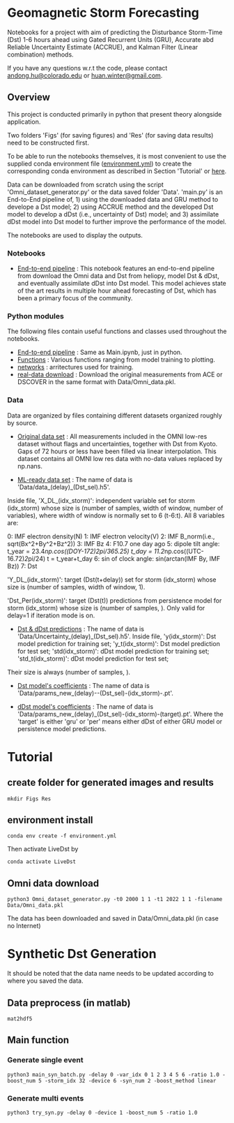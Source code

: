 # Geomagnetic Storm Forecasting

Notebooks for a project with aim of predicting the Disturbance Storm-Time (Dst) 1-6 hours ahead using Gated Recurrent Units (GRU), Accurate abd Reliable Uncertainty Estimate (ACCRUE), and Kalman Filter (Linear combination) methods.

If you have any questions w.r.t the code, please contact andong.hu@colorado.edu or huan.winter@gmail.com.

## Overview

This project is conducted primarily in python that present theory alongside application. 

Two folders 'Figs' (for saving figures) and 'Res' (for saving data results) need to be constructed first. 

To be able to run the notebooks themselves, it is most convenient to use the supplied conda environment file ([environment.yml](environment.yml)) to create the corresponding conda environment as described in Section 'Tutorial' or [here](https://docs.conda.io/projects/conda/en/latest/user-guide/tasks/manage-environments.html#creating-an-environment-from-an-environment-yml-file).

Data can be downloaded from scratch using the script 'Omni_dataset_generator.py' or the data saved folder 'Data'. 'main.py' is an End-to-End pipeline of, 1) using the downloaded data and GRU method to develope a Dst model; 2) using ACCRUE method and the developed Dst model to develop a dDst (i.e., uncertainty of Dst) model; and 3) assimilate dDst model into Dst model to further improve the performance of the model. 

The notebooks are used to display the outputs.

### Notebooks
- [End-to-end pipeline](Main.ipynb) : This notebook features an end-to-end pipeline from download the Omni data and Dst from heliopy, model Dst & dDst, and eventually assimilate dDst into Dst model. This model achieves state of the art results in multiple hour ahead forecasting of Dst, which has been a primary focus of the community.


### Python modules

The following files contain useful functions and classes used throughout the notebooks.

- [End-to-end pipeline](Main.py) : Same as Main.ipynb, just in python.
- [Functions](funs.py) : Various functions ranging from model training to plotting.
- [networks](nets.py) : arritectures used for training.
- [real-data download](ACE_dataset_generator.py) : Download the original measurements from ACE or DSCOVER in the same format with Data/Omni_data.pkl.

### Data

Data are organized by files containing different datasets organized roughly by source.

- [Original data set](Data/Omni_data.pkl) : All measurements included in the OMNI low-res dataset without flags and uncertainties, together with Dst from Kyoto. Gaps of 72 hours or less have been filled via linear interpolation. This dataset contains all OMNI low res data with no-data values replaced by np.nans.

- [ML-ready data set](Data/data_1_-100.h5) : The name of data is 'Data/data_(delay)_(Dst_sel).h5'. 

Inside file, 
'X_DL_(idx_storm)': independent variable set for storm (idx_storm) whose size is (number of samples, width of window, number of variables), where width of window is normally set to 6 (t-6:t). All 8 variables are:

0: IMF electron density(N)
1: IMF electron velocity(V)
2: IMF B_norm(i.e., sqrt(Bx^2+By^2+Bz^2))
3: IMF Bz
4: F10.7 one day ago
5: dipole tilt angle:
t_year = 23.4*np.cos((DOY-172)*2*pi/365.25)
t_day = 11.2*np.cos((UTC-16.72)*2*pi/24)
t = t_year+t_day
6: sin of clock angle: sin(arctan(IMF By, IMF Bz))
7: Dst

'Y_DL_(idx_storm)': target (Dst(t+delay)) set for storm (idx_storm) whose size is (number of samples, width of window, 1). 

'Dst_Per(idx_storm)': target (Dst(t)) predictions from persistence model for storm (idx_storm) whose size is (number of samples, ). Only valid for delay=1 if iteration mode is on.

- [Dst & dDst predictions](Data/Uncertainty_1_-100.h5) : The name of data is 'Data/Uncertainty_(delay)_(Dst_sel).h5'. 
Inside file, 
'y(idx_storm)': Dst model prediction for training set;
'y_t(idx_storm)': Dst model prediction for test set;
'std(idx_storm)': dDst model prediction for training set;
'std_t(idx_storm)': dDst model prediction for test set;

Their size is always (number of samples, ).

- [Dst model's coefficients](Data/params_new_1_-100.pt) : The name of data is 'Data/params_new_(delay)--(Dst_sel)-(idx_storm)-.pt'. 

- [dDst model's coefficients](Data/params_std_1_-100-27.pt) : The name of data is 'Data/params_new_(delay)_(Dst_sel)-(idx_storm)-(target).pt'. Where the 'target' is either 'gru' or 'per' means either dDst of either GRU model or persistence model predictions.


# Tutorial

## create folder for generated images and results

    mkdir Figs Res

## environment install 

    conda env create -f environment.yml
    
Then activate LiveDst by

    conda activate LiveDst

## Omni data download

    python3 Omni_dataset_generator.py -t0 2000 1 1 -t1 2022 1 1 -filename Data/Omni_data.pkl

The data has been downloaded and saved in Data/Omni_data.pkl (in case no Internet)

# Synthetic Dst Generation

It should be noted that the data name needs to be updated according to where you saved the data. 

## Data preprocess (in matlab)
    mat2hdf5

## Main function

### Generate single event

    python3 main_syn_batch.py -delay 0 -var_idx 0 1 2 3 4 5 6 -ratio 1.0 -boost_num 5 -storm_idx 32 -device 6 -syn_num 2 -boost_method linear

### Generate multi events

    python3 try_syn.py -delay 0 -device 1 -boost_num 5 -ratio 1.0

